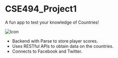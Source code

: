 CSE494_Project1
===============

A fun app to test your knowledge of Countries!

![Icon](https://github.com/trevormeiss/CSE494_Project1/blob/master/CountryQuiz/Icon-60%403x.png)

- Backend with Parse to store player scores.
- Uses RESTful APIs to obtain data on the countries.
- Connects to Facebook and Twitter.
